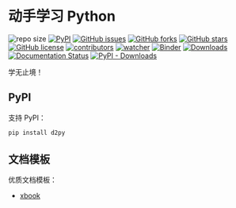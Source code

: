 # 动手学习 Python

![repo size](https://img.shields.io/github/repo-size/sanstylex.github.io.svg)
[![PyPI][pypi-badge]][pypi-link]
[![GitHub issues][issue-badge]][issue-link]
[![GitHub forks][fork-badge]][fork-link]
[![GitHub stars][star-badge]][star-link]
[![GitHub license][license-badge]][license-link]
[![contributors][contributor-badge]][contributor-link]
[![watcher][watcher-badge]][watcher-link]
[![Binder][binder-badge]][binder-link]
[![Downloads][download-badge]][download-link]
[![Documentation Status][status-badge]][status-link]
[![PyPI - Downloads][install-badge]][install-link]

学无止境！

[pypi-badge]: https://img.shields.io/pypi/v/d2py.svg
[pypi-link]: https://pypi.org/project/d2py/
[issue-badge]: https://img.shields.io/github/issues/sanstylex.github.io
[issue-link]: https://github.com/sanstylex.github.io/issues
[fork-badge]: https://img.shields.io/github/forks/sanstylex.github.io
[fork-link]: https://github.com/sanstylex.github.io/network
[star-badge]: https://img.shields.io/github/stars/sanstylex.github.io
[star-link]: https://github.com/sanstylex.github.io/stargazers
[license-badge]: https://img.shields.io/github/license/sanstylex.github.io
[license-link]: https://github.com/sanstylex.github.io/LICENSE
[contributor-badge]: https://img.shields.io/github/contributors/sanstylex.github.io
[contributor-link]: https://github.com/sanstylex.github.io/contributors
[watcher-badge]: https://img.shields.io/github/watchers/sanstylex.github.io
[watcher-link]: https://github.com/sanstylex.github.io/watchers
[binder-badge]: https://mybinder.org/badge_logo.svg
[binder-link]: https://mybinder.org/v2/gh/sanstylex.github.io/main
[install-badge]: https://img.shields.io/pypi/dw/d2py?label=pypi%20installs
[install-link]: https://pypistats.org/packages/d2py
[status-badge]: https://readthedocs.org/projects/d2py/badge/?version=latest
[status-link]: https://d2py.readthedocs.io/zh/latest/?badge=latest
[download-badge]: https://pepy.tech/badge/d2py
[download-link]: https://pepy.tech/project/d2py

## PyPI

支持 PyPI：

```sh
pip install d2py
```

## 文档模板

优质文档模板：

- [xbook](https://xinetzone.github.io/xbook/index.html)
